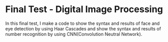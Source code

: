 # Final Test - Digital Image Processing

In this final test, I make a code to show the syntax and results of face and eye detection by using Haar Cascades and show the syntax and results of number recognition by using CNN(Convolution Neutral Network).

